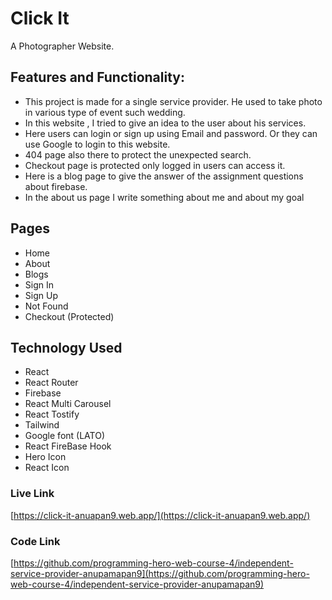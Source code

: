 # Click It
A Photographer Website.


##  Features and Functionality: 

- This project is made for a single service provider. He used to take photo in various type of event such wedding. 
- In this website , I tried to give an idea to the user about his services. 
- Here users can login or sign up using Email and password. Or they can use Google to login to this website. 
- 404 page also there to protect the unexpected search.
- Checkout page is protected only logged in users can access it.
- Here is a blog page to give the answer of the assignment questions about firebase. 
- In the about us page I write something about me and about my goal



## Pages

- Home
- About 
- Blogs
- Sign In
- Sign Up
- Not Found 
- Checkout (Protected)

## Technology Used 
- React 
- React Router
- Firebase
- React Multi Carousel
- React Tostify
- Tailwind
- Google font (LATO)
- React FireBase Hook
- Hero Icon
- React Icon



### Live Link

[https://click-it-anuapan9.web.app/](https://click-it-anuapan9.web.app/)

### Code Link
[https://github.com/programming-hero-web-course-4/independent-service-provider-anupamapan9](https://github.com/programming-hero-web-course-4/independent-service-provider-anupamapan9)
